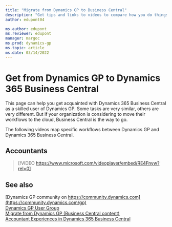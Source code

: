 ```yaml
---
title: "Migrate from Dynamics GP to Business Central"
description: "Get tips and links to videos to compare how you do things in Dynamics GP to how things work in Dynamics 365 Business Central."
author: edupont04

ms.author: edupont
ms.reviewer: edupont
manager: margoc
ms.prod: dynamics-gp
ms.topic: article
ms.date: 03/14/2022
---
```


# Get from Dynamics GP to Dynamics 365 Business Central

This page can help you get acquainted with Dynamics 365 Business Central as a skilled user of Dynamics GP. Some tasks are very similar, others are very different. But if your organization is considering to move their workflows to the cloud, Business Central is the way to go.  

The following videos map specific workflows between Dynamics GP and Dynamics 365 Business Central.

## Accountants

> [!VIDEO https://www.microsoft.com/videoplayer/embed/RE4Fnyw?rel=0]

## See also

[Dynamics GP community on https://community.dynamics.com](https://community.dynamics.com/gp)  
[Dynamics GP User Group](https://www.gpug.com/home)  
[Migrate from Dynamics GP (Business Central content)](/dynamics365/business-central/dev-itpro/administration/migrate-dynamics-gp)  
[Accountant Experiences in Dynamics 365 Business Central](/dynamics365/business-central/finance-accounting)  
